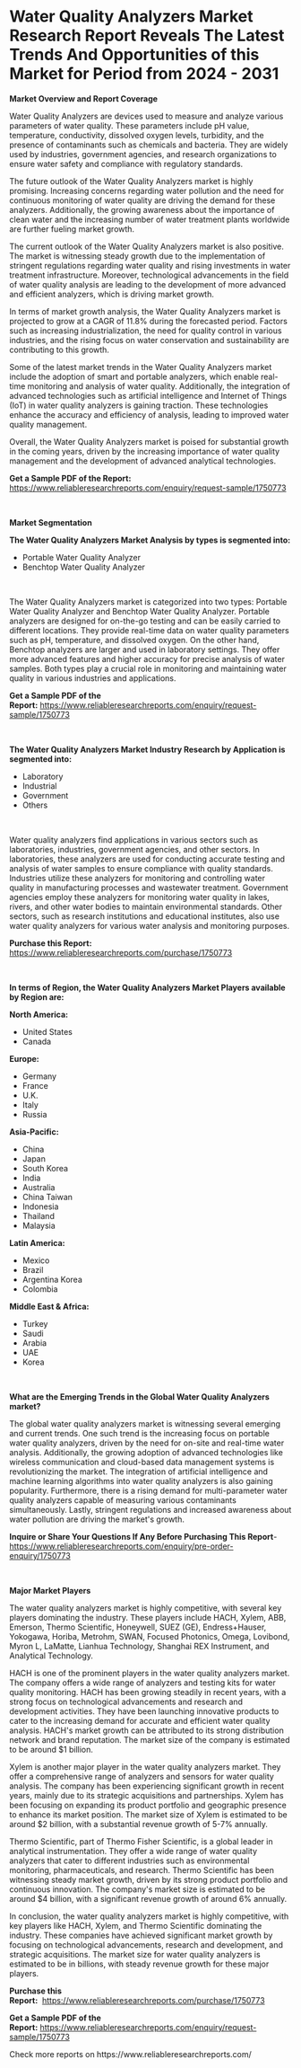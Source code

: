 <p><h1>Water Quality Analyzers Market Research Report Reveals The Latest Trends And Opportunities of this Market for Period from 2024 - 2031</h1></p><p><strong>Market Overview and Report Coverage</strong></p>
<p><p>Water Quality Analyzers are devices used to measure and analyze various parameters of water quality. These parameters include pH value, temperature, conductivity, dissolved oxygen levels, turbidity, and the presence of contaminants such as chemicals and bacteria. They are widely used by industries, government agencies, and research organizations to ensure water safety and compliance with regulatory standards.</p><p>The future outlook of the Water Quality Analyzers market is highly promising. Increasing concerns regarding water pollution and the need for continuous monitoring of water quality are driving the demand for these analyzers. Additionally, the growing awareness about the importance of clean water and the increasing number of water treatment plants worldwide are further fueling market growth.</p><p>The current outlook of the Water Quality Analyzers market is also positive. The market is witnessing steady growth due to the implementation of stringent regulations regarding water quality and rising investments in water treatment infrastructure. Moreover, technological advancements in the field of water quality analysis are leading to the development of more advanced and efficient analyzers, which is driving market growth.</p><p>In terms of market growth analysis, the Water Quality Analyzers market is projected to grow at a CAGR of 11.8% during the forecasted period. Factors such as increasing industrialization, the need for quality control in various industries, and the rising focus on water conservation and sustainability are contributing to this growth.</p><p>Some of the latest market trends in the Water Quality Analyzers market include the adoption of smart and portable analyzers, which enable real-time monitoring and analysis of water quality. Additionally, the integration of advanced technologies such as artificial intelligence and Internet of Things (IoT) in water quality analyzers is gaining traction. These technologies enhance the accuracy and efficiency of analysis, leading to improved water quality management.</p><p>Overall, the Water Quality Analyzers market is poised for substantial growth in the coming years, driven by the increasing importance of water quality management and the development of advanced analytical technologies.</p></p>
<p><strong>Get a Sample PDF of the Report:</strong> <a href="https://www.reliableresearchreports.com/enquiry/request-sample/1750773">https://www.reliableresearchreports.com/enquiry/request-sample/1750773</a></p>
<p>&nbsp;</p>
<p><strong>Market Segmentation</strong></p>
<p><strong>The Water Quality Analyzers Market Analysis by types is segmented into:</strong></p>
<p><ul><li>Portable Water Quality Analyzer</li><li>Benchtop Water Quality Analyzer</li></ul></p>
<p>&nbsp;</p>
<p><p>The Water Quality Analyzers market is categorized into two types: Portable Water Quality Analyzer and Benchtop Water Quality Analyzer. Portable analyzers are designed for on-the-go testing and can be easily carried to different locations. They provide real-time data on water quality parameters such as pH, temperature, and dissolved oxygen. On the other hand, Benchtop analyzers are larger and used in laboratory settings. They offer more advanced features and higher accuracy for precise analysis of water samples. Both types play a crucial role in monitoring and maintaining water quality in various industries and applications.</p></p>
<p><strong>Get a Sample PDF of the Report:</strong>&nbsp;<a href="https://www.reliableresearchreports.com/enquiry/request-sample/1750773">https://www.reliableresearchreports.com/enquiry/request-sample/1750773</a></p>
<p>&nbsp;</p>
<p><strong>The Water Quality Analyzers Market Industry Research by Application is segmented into:</strong></p>
<p><ul><li>Laboratory</li><li>Industrial</li><li>Government</li><li>Others</li></ul></p>
<p>&nbsp;</p>
<p><p>Water quality analyzers find applications in various sectors such as laboratories, industries, government agencies, and other sectors. In laboratories, these analyzers are used for conducting accurate testing and analysis of water samples to ensure compliance with quality standards. Industries utilize these analyzers for monitoring and controlling water quality in manufacturing processes and wastewater treatment. Government agencies employ these analyzers for monitoring water quality in lakes, rivers, and other water bodies to maintain environmental standards. Other sectors, such as research institutions and educational institutes, also use water quality analyzers for various water analysis and monitoring purposes.</p></p>
<p><strong>Purchase this Report:</strong>&nbsp; <a href="https://www.reliableresearchreports.com/purchase/1750773">https://www.reliableresearchreports.com/purchase/1750773</a></p>
<p>&nbsp;</p>
<p><strong>In terms of Region, the Water Quality Analyzers Market Players available by Region are:</strong></p>
<p>
    <p> <strong> North America: </strong>
        <ul>
            <li>United States</li>
            <li>Canada</li>
        </ul>
        </p> 
    <p> <strong> Europe: </strong>
        <ul>
            <li>Germany</li>
            <li>France</li>
            <li>U.K.</li>
            <li>Italy</li>
            <li>Russia</li>
        </ul>
        </p> 
    <p> <strong> Asia-Pacific: </strong>
        <ul>
            <li>China</li>
            <li>Japan</li>
            <li>South Korea</li>
            <li>India</li>
            <li>Australia</li>
            <li>China Taiwan</li>
            <li>Indonesia</li>
            <li>Thailand</li>
            <li>Malaysia</li>
        </ul>
        </p> 
    <p> <strong> Latin America: </strong>
        <ul>
            <li>Mexico</li>
            <li>Brazil</li>
            <li>Argentina Korea</li>
            <li>Colombia</li>
        </ul>
        </p> 
    <p> <strong> Middle East & Africa: </strong>
        <ul>
            <li>Turkey</li>
            <li>Saudi</li>
            <li>Arabia</li>
            <li>UAE</li>
            <li>Korea</li>
        </ul>
    </p>
    </p>
<p>&nbsp;</p>
<p><strong>What are the Emerging Trends in the Global Water Quality Analyzers market?</strong></p>
<p><p>The global water quality analyzers market is witnessing several emerging and current trends. One such trend is the increasing focus on portable water quality analyzers, driven by the need for on-site and real-time water analysis. Additionally, the growing adoption of advanced technologies like wireless communication and cloud-based data management systems is revolutionizing the market. The integration of artificial intelligence and machine learning algorithms into water quality analyzers is also gaining popularity. Furthermore, there is a rising demand for multi-parameter water quality analyzers capable of measuring various contaminants simultaneously. Lastly, stringent regulations and increased awareness about water pollution are driving the market's growth.</p></p>
<p><strong>Inquire or Share Your Questions If Any Before Purchasing This Report</strong>- <a href="https://www.reliableresearchreports.com/enquiry/pre-order-enquiry/1750773">https://www.reliableresearchreports.com/enquiry/pre-order-enquiry/1750773</a></p>
<p>&nbsp;</p>
<p><strong>Major Market Players</strong></p>
<p><p>The water quality analyzers market is highly competitive, with several key players dominating the industry. These players include HACH, Xylem, ABB, Emerson, Thermo Scientific, Honeywell, SUEZ (GE), Endress+Hauser, Yokogawa, Horiba, Metrohm, SWAN, Focused Photonics, Omega, Lovibond, Myron L, LaMatte, Lianhua Technology, Shanghai REX Instrument, and Analytical Technology.</p><p>HACH is one of the prominent players in the water quality analyzers market. The company offers a wide range of analyzers and testing kits for water quality monitoring. HACH has been growing steadily in recent years, with a strong focus on technological advancements and research and development activities. They have been launching innovative products to cater to the increasing demand for accurate and efficient water quality analysis. HACH's market growth can be attributed to its strong distribution network and brand reputation. The market size of the company is estimated to be around $1 billion.</p><p>Xylem is another major player in the water quality analyzers market. They offer a comprehensive range of analyzers and sensors for water quality analysis. The company has been experiencing significant growth in recent years, mainly due to its strategic acquisitions and partnerships. Xylem has been focusing on expanding its product portfolio and geographic presence to enhance its market position. The market size of Xylem is estimated to be around $2 billion, with a substantial revenue growth of 5-7% annually.</p><p>Thermo Scientific, part of Thermo Fisher Scientific, is a global leader in analytical instrumentation. They offer a wide range of water quality analyzers that cater to different industries such as environmental monitoring, pharmaceuticals, and research. Thermo Scientific has been witnessing steady market growth, driven by its strong product portfolio and continuous innovation. The company's market size is estimated to be around $4 billion, with a significant revenue growth of around 6% annually.</p><p>In conclusion, the water quality analyzers market is highly competitive, with key players like HACH, Xylem, and Thermo Scientific dominating the industry. These companies have achieved significant market growth by focusing on technological advancements, research and development, and strategic acquisitions. The market size for water quality analyzers is estimated to be in billions, with steady revenue growth for these major players.</p></p>
<p><strong>Purchase this Report:</strong>&nbsp;&nbsp;<a href="https://www.reliableresearchreports.com/purchase/1750773">https://www.reliableresearchreports.com/purchase/1750773</a></p>
<p></p>
<p><strong>Get a Sample PDF of the Report:</strong>&nbsp;<a href="https://www.reliableresearchreports.com/enquiry/request-sample/1750773">https://www.reliableresearchreports.com/enquiry/request-sample/1750773</a></p>
<p>Check more reports on https://www.reliableresearchreports.com/</p>